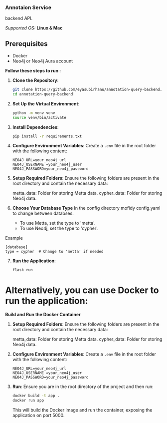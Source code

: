 ### Annotaion Service

backend API.

*Supported OS:* **Linux & Mac**

## Prerequisites

- Docker
- Neo4j or Neo4j Aura account

**Follow these steps to run :**

1. **Clone the Repository**:
    ```sh
    git clone https://github.com/eyasubirhanu/annotation-query-backend.git
    cd annotation-query-backend
    ```

2. **Set Up the Virtual Environment**:
    ```sh
    python -m venv venv
    source venv/bin/activate
    ```

3. **Install Dependencies**:
    ```sh
    pip install -r requirements.txt
    ```

4. **Configure Environment Variables**:
    Create a `.env` file in the root folder with the following content:
    ```plaintext
    NEO4J_URL=your_neo4j_url
    NEO4J_USERNAME =your_neo4j_user
    NEO4J_PASSWORD=your_neo4j_password
    ```
5. **Setup Required Folders**:
    Ensure the following folders are present in the root directory and contain the necessary data:

    metta_data: Folder for storing Metta data.
    cypher_data: Folder for storing Neo4j data.

6. **Choose Your Database Type**
   In the config directory mofidy config.yaml to change between databses.

   - To use Metta, set the type to 'metta'.
   - To use Neo4j, set the type to 'cypher'.

Example

   ```config   
   [database]
   type = cypher  # Change to 'metta' if needed
   ```

7. **Run the Application**:
    ```sh
    flask run
    ```
# Alternatively, you can use Docker to run the application:
**Build and Run the Docker Container**

1. **Setup Required Folders**:
    Ensure the following folders are present in the root directory and contain the necessary data:

    metta_data: Folder for storing Metta data.
    cypher_data: Folder for storing Neo4j data.
2. **Configure Environment Variables**:
    Create a `.env` file in the root folder with the following content:
    ```plaintext
    NEO4J_URL=your_neo4j_url
    NEO4J_USERNAME =your_neo4j_user
    NEO4J_PASSWORD=your_neo4j_password
3. **Run**:
   Ensure you are in the root directory of the project and then run:

   ```sh
   docker build -t app .
   docker run app
   ```

   This will build the Docker image and run the container, exposing the application on port 5000.



    